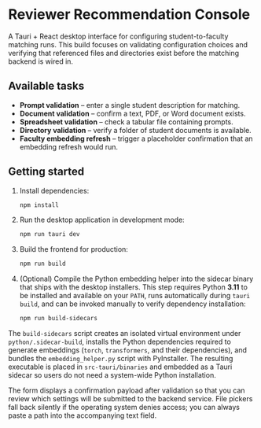 # Reviewer Recommendation Console

A Tauri + React desktop interface for configuring student-to-faculty matching
runs. This build focuses on validating configuration choices and verifying that
referenced files and directories exist before the matching backend is wired in.

## Available tasks

- **Prompt validation** – enter a single student description for matching.
- **Document validation** – confirm a text, PDF, or Word document exists.
- **Spreadsheet validation** – check a tabular file containing prompts.
- **Directory validation** – verify a folder of student documents is available.
- **Faculty embedding refresh** – trigger a placeholder confirmation that an
  embedding refresh would run.

## Getting started

1. Install dependencies:

   ```bash
   npm install
   ```

2. Run the desktop application in development mode:

   ```bash
   npm run tauri dev
   ```

3. Build the frontend for production:

   ```bash
   npm run build
   ```

4. (Optional) Compile the Python embedding helper into the sidecar binary that
   ships with the desktop installers. This step requires Python **3.11** to be
   installed and available on your `PATH`, runs automatically during
   `tauri build`, and can be invoked manually to verify dependency installation:

   ```bash
   npm run build-sidecars
   ```

The `build-sidecars` script creates an isolated virtual environment under
`python/.sidecar-build`, installs the Python dependencies required to generate
embeddings (`torch`, `transformers`, and their dependencies), and bundles the
`embedding_helper.py` script with PyInstaller. The resulting executable is
placed in `src-tauri/binaries` and embedded as a Tauri sidecar so users do not
need a system-wide Python installation.

The form displays a confirmation payload after validation so that you can review
which settings will be submitted to the backend service. File pickers fall back
silently if the operating system denies access; you can always paste a path into
the accompanying text field.

